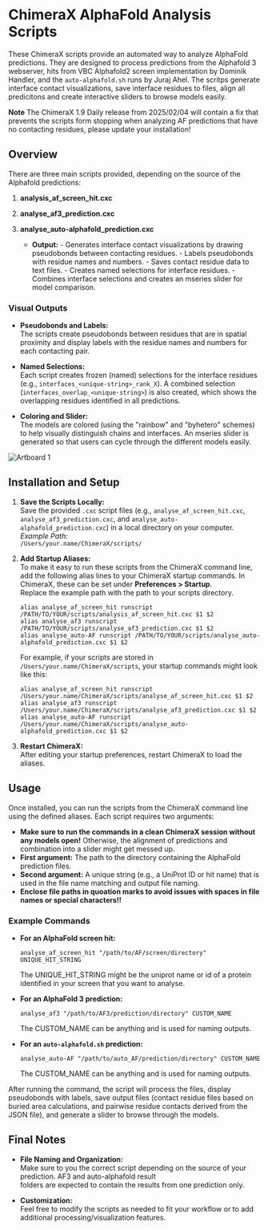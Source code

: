 ChimeraX AlphaFold Analysis Scripts
===================================

These ChimeraX scripts provide an automated way to analyze AlphaFold predictions. They are designed to process predictions from the Alphafold 3 webserver,  hits from VBC Alphafold2 screen implementation by Dominik Handler, and the `auto‐alphafold.sh` runs by Juraj Ahel. The scritps generate interface contact visualizations, save interface residues to files, align all predicitons and create interactive sliders to browse models easily.

**Note** The ChimeraX 1.9 Daily release from 2025/02/04 will contain a fix that prevents the scripts form stopping when analyzing AF predictions that have no contacting residues, please update your installation!

Overview
--------

There are three main scripts provided, depending on the source of the Alphafold predictions:

1.  **analysis\_af\_screen\_hit.cxc**
   
2.  **analyse\_af3\_prediction.cxc**

3.  **analyse\_auto-alphafold\_prediction.cxc**
    
     *   **Output:**
        -   Generates interface contact visualizations by drawing pseudobonds between contacting residues.
        -   Labels pseudobonds with residue names and numbers.
        -   Saves contact residue data to text files.
        -   Creates named selections for interface residues.
        -   Combines interface selections and creates an mseries slider for model comparison.

### Visual Outputs

*   **Pseudobonds and Labels:**  
    The scripts create pseudobonds between residues that are in spatial proximity and display labels with the residue names and numbers for each contacting pair.
    
*   **Named Selections:**  
    Each script creates frozen (named) selections for the interface residues (e.g., `interfaces_<unique-string>_rank_X`). A combined selection (`interfaces_overlap_<unique-string>`) is also created, which shows the overlapping residues identified in all predictions.
    
*   **Coloring and Slider:**  
    The models are colored (using the "rainbow" and "byhetero" schemes) to help visually distinguish chains and interfaces. An mseries slider is generated so that users can cycle through the different models easily.
    
![Artboard 1](https://github.com/user-attachments/assets/002f8248-10ca-48d2-9385-2e1070f21db5)

Installation and Setup
----------------------

1.  **Save the Scripts Locally:**  
    Save the provided `.cxc` script files (e.g., `analyse_af_screen_hit.cxc`, `analyse_af3_prediction.cxc`, and `analyse_auto-alphafold_prediction.cxc`) in a local directory on your computer.  
    _Example Path:_  
    `/Users/your.name/ChimeraX/scripts/`
    
2.  **Add Startup Aliases:**  
    To make it easy to run these scripts from the ChimeraX command line, add the following alias lines to your ChimeraX startup commands. In ChimeraX, these can be set under **Preferences > Startup**.  
    Replace the example path with the path to your scripts directory.
    
    ```
    alias analyse_af_screen_hit runscript /PATH/TO/YOUR/scripts/analysis_af_screen_hit.cxc $1 $2
    alias analyse_af3 runscript /PATH/TO/YOUR/scripts/analyse_af3_prediction.cxc $1 $2
    alias analyse_auto-AF runscript /PATH/TO/YOUR/scripts/analyse_auto-alphafold_prediction.cxc $1 $2
    ```
    
    For example, if your scripts are stored in `/Users/your.name/ChimeraX/scripts`, your startup commands might look like this:
    
    ```
    alias analyse_af_screen_hit runscript /Users/your.name/ChimeraX/scripts/analyse_af_screen_hit.cxc $1 $2
    alias analyse_af3 runscript /Users/your.name/ChimeraX/scripts/analyse_af3_prediction.cxc $1 $2
    alias analyse_auto-AF runscript /Users/your.name/ChimeraX/scripts/analyse_auto-alphafold_prediction.cxc $1 $2
    ```
    
3.  **Restart ChimeraX:**  
    After editing your startup preferences, restart ChimeraX to load the aliases.
    

Usage
-----

Once installed, you can run the scripts from the ChimeraX command line using the defined aliases. Each script requires two arguments:
* **Make sure to run the commands in a clean ChimeraX session without any models open!**  Otherwise, the alignment of predictions and combination into a slider might get messed up.
*   **First argument:** The path to the directory containing the AlphaFold prediction files.
*   **Second argument:** A unique string (e.g., a UniProt ID or hit name) that is used in the file name matching and output file naming.
* **Enclose file paths in quoation marks to avoid issues with spaces in file names or special characters!!** 

### Example Commands

*   **For an AlphaFold screen hit:**
    
    ```
    analyse_af_screen_hit "/path/to/AF/screen/directory" UNIQUE_HIT_STRING
    ```
    The UNIQUE_HIT_STRING might be the uniprot name or id of a protein identified in your screen that you want to analyse.
    
*   **For an AlphaFold 3 prediction:**
    
    ```
    analyse_af3 "/path/to/AF3/prediction/directory" CUSTOM_NAME
    ```
    The CUSTOM_NAME can be anything and is used for naming outputs.
*   **For an `auto-alphafold.sh` prediction:**
    
    ```
    analyse_auto-AF "/path/to/auto_AF/prediction/directory" CUSTOM_NAME
    ```
    The CUSTOM_NAME can be anything and is used for naming outputs.

    

After running the command, the script will process the files, display pseudobonds with labels, save output files (contact residue files based on buried area calculations, and pairwise residue contacts derived from the JSON file), and generate a slider to browse through the models.

Final Notes
-----------

*   **File Naming and Organization:**  
    Make sure to you the correct script depending on the source of your prediction. AF3 and auto-alphafold result    
    folders are expected to contain the results from one prediction only. 
    
*   **Customization:**  
    Feel free to modify the scripts as needed to fit your workflow or to add additional processing/visualization features.
    

